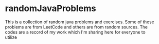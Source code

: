 # randomJavaProblems
This is a collection of random java problems and exercises. Some of these problems are from LeetCode and others are from random sources. The codes are a record of my work which I'm sharing here for everyone to utilize
